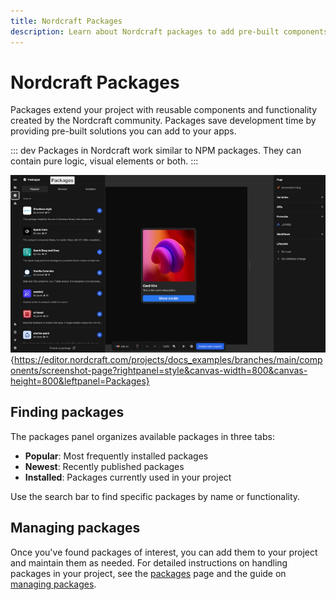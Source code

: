 ```yaml
---
title: Nordcraft Packages
description: Learn about Nordcraft packages to add pre-built components and functionality to your projects, and how to browse popular, new and installed extensions.
---
```


# Nordcraft Packages

Packages extend your project with reusable components and functionality created by the Nordcraft community. Packages save development time by providing pre-built solutions you can add to your apps.

::: dev
Packages in Nordcraft work similar to NPM packages. They can contain pure logic, visual elements or both.
:::

![Packages|16/9](packages.webp){https://editor.nordcraft.com/projects/docs_examples/branches/main/components/screenshot-page?rightpanel=style&canvas-width=800&canvas-height=800&leftpanel=Packages}

## Finding packages

The packages panel organizes available packages in three tabs:

- **Popular**: Most frequently installed packages
- **Newest**: Recently published packages
- **Installed**: Packages currently used in your project

Use the search bar to find specific packages by name or functionality.

## Managing packages

Once you've found packages of interest, you can add them to your project and maintain them as needed. For detailed instructions on handling packages in your project, see the [packages](/packages/overview) page and the guide on [managing packages](/packages/managing-packages).
